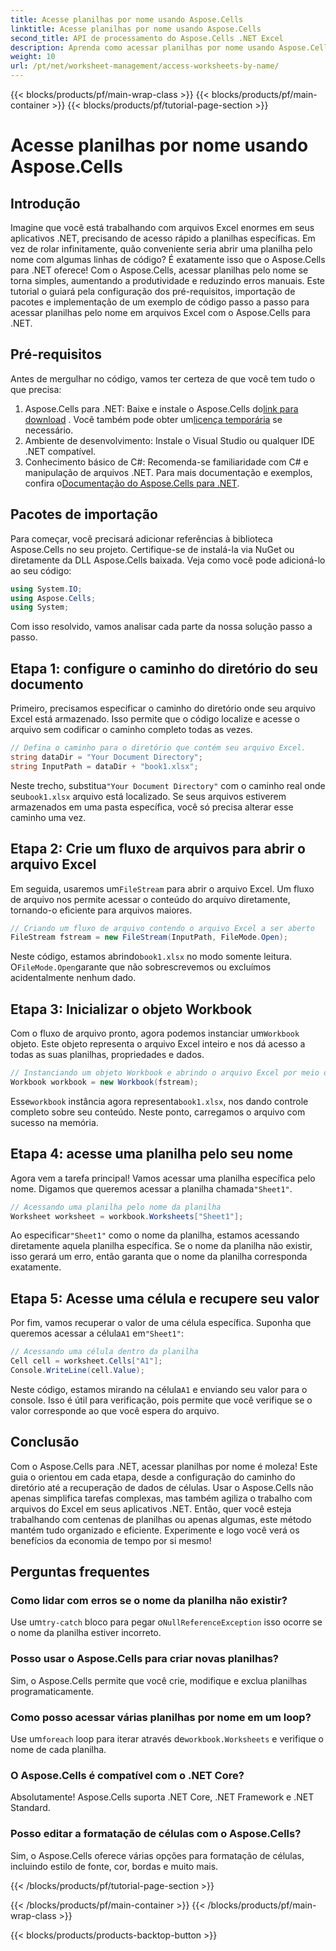 ```yaml
---
title: Acesse planilhas por nome usando Aspose.Cells
linktitle: Acesse planilhas por nome usando Aspose.Cells
second_title: API de processamento do Aspose.Cells .NET Excel
description: Aprenda como acessar planilhas por nome usando Aspose.Cells para .NET. Siga nosso guia passo a passo para recuperar e exibir dados de planilhas de forma eficiente.
weight: 10
url: /pt/net/worksheet-management/access-worksheets-by-name/
---
```


{{< blocks/products/pf/main-wrap-class >}}
{{< blocks/products/pf/main-container >}}
{{< blocks/products/pf/tutorial-page-section >}}

# Acesse planilhas por nome usando Aspose.Cells

## Introdução
Imagine que você está trabalhando com arquivos Excel enormes em seus aplicativos .NET, precisando de acesso rápido a planilhas específicas. Em vez de rolar infinitamente, quão conveniente seria abrir uma planilha pelo nome com algumas linhas de código? É exatamente isso que o Aspose.Cells para .NET oferece! Com o Aspose.Cells, acessar planilhas pelo nome se torna simples, aumentando a produtividade e reduzindo erros manuais. Este tutorial o guiará pela configuração dos pré-requisitos, importação de pacotes e implementação de um exemplo de código passo a passo para acessar planilhas pelo nome em arquivos Excel com o Aspose.Cells para .NET.
## Pré-requisitos
Antes de mergulhar no código, vamos ter certeza de que você tem tudo o que precisa:
1.  Aspose.Cells para .NET: Baixe e instale o Aspose.Cells do[link para download](https://releases.aspose.com/cells/net/) . Você também pode obter um[licença temporária](https://purchase.aspose.com/temporary-license/) se necessário.
2. Ambiente de desenvolvimento: Instale o Visual Studio ou qualquer IDE .NET compatível.
3. Conhecimento básico de C#: Recomenda-se familiaridade com C# e manipulação de arquivos .NET.
 Para mais documentação e exemplos, confira o[Documentação do Aspose.Cells para .NET](https://reference.aspose.com/cells/net/).
## Pacotes de importação
Para começar, você precisará adicionar referências à biblioteca Aspose.Cells no seu projeto. Certifique-se de instalá-la via NuGet ou diretamente da DLL Aspose.Cells baixada.
Veja como você pode adicioná-lo ao seu código:
```csharp
using System.IO;
using Aspose.Cells;
using System;
```
Com isso resolvido, vamos analisar cada parte da nossa solução passo a passo.
## Etapa 1: configure o caminho do diretório do seu documento
Primeiro, precisamos especificar o caminho do diretório onde seu arquivo Excel está armazenado. Isso permite que o código localize e acesse o arquivo sem codificar o caminho completo todas as vezes.
```csharp
// Defina o caminho para o diretório que contém seu arquivo Excel.
string dataDir = "Your Document Directory";
string InputPath = dataDir + "book1.xlsx";
```
 Neste trecho, substitua`"Your Document Directory"` com o caminho real onde seu`book1.xlsx` arquivo está localizado. Se seus arquivos estiverem armazenados em uma pasta específica, você só precisa alterar esse caminho uma vez.
## Etapa 2: Crie um fluxo de arquivos para abrir o arquivo Excel
 Em seguida, usaremos um`FileStream` para abrir o arquivo Excel. Um fluxo de arquivo nos permite acessar o conteúdo do arquivo diretamente, tornando-o eficiente para arquivos maiores.
```csharp
// Criando um fluxo de arquivo contendo o arquivo Excel a ser aberto
FileStream fstream = new FileStream(InputPath, FileMode.Open);
```
 Neste código, estamos abrindo`book1.xlsx` no modo somente leitura. O`FileMode.Open`garante que não sobrescrevemos ou excluímos acidentalmente nenhum dado.
## Etapa 3: Inicializar o objeto Workbook
 Com o fluxo de arquivo pronto, agora podemos instanciar um`Workbook` objeto. Este objeto representa o arquivo Excel inteiro e nos dá acesso a todas as suas planilhas, propriedades e dados.
```csharp
// Instanciando um objeto Workbook e abrindo o arquivo Excel por meio do fluxo de arquivos
Workbook workbook = new Workbook(fstream);
```
 Esse`workbook` instância agora representa`book1.xlsx`, nos dando controle completo sobre seu conteúdo. Neste ponto, carregamos o arquivo com sucesso na memória.
## Etapa 4: acesse uma planilha pelo seu nome
 Agora vem a tarefa principal! Vamos acessar uma planilha específica pelo nome. Digamos que queremos acessar a planilha chamada`"Sheet1"`. 
```csharp
// Acessando uma planilha pelo nome da planilha
Worksheet worksheet = workbook.Worksheets["Sheet1"];
```
 Ao especificar`"Sheet1"` como o nome da planilha, estamos acessando diretamente aquela planilha específica. Se o nome da planilha não existir, isso gerará um erro, então garanta que o nome da planilha corresponda exatamente.
## Etapa 5: Acesse uma célula e recupere seu valor
 Por fim, vamos recuperar o valor de uma célula específica. Suponha que queremos acessar a célula`A1` em`"Sheet1"`:
```csharp
// Acessando uma célula dentro da planilha
Cell cell = worksheet.Cells["A1"];
Console.WriteLine(cell.Value);
```
Neste código, estamos mirando na célula`A1` e enviando seu valor para o console. Isso é útil para verificação, pois permite que você verifique se o valor corresponde ao que você espera do arquivo.
## Conclusão
Com o Aspose.Cells para .NET, acessar planilhas por nome é moleza! Este guia o orientou em cada etapa, desde a configuração do caminho do diretório até a recuperação de dados de células. Usar o Aspose.Cells não apenas simplifica tarefas complexas, mas também agiliza o trabalho com arquivos do Excel em seus aplicativos .NET. Então, quer você esteja trabalhando com centenas de planilhas ou apenas algumas, este método mantém tudo organizado e eficiente. Experimente e logo você verá os benefícios da economia de tempo por si mesmo!
## Perguntas frequentes
### Como lidar com erros se o nome da planilha não existir?
 Use um`try-catch` bloco para pegar o`NullReferenceException` isso ocorre se o nome da planilha estiver incorreto.
### Posso usar o Aspose.Cells para criar novas planilhas?
Sim, o Aspose.Cells permite que você crie, modifique e exclua planilhas programaticamente.
### Como posso acessar várias planilhas por nome em um loop?
 Use um`foreach` loop para iterar através de`workbook.Worksheets` e verifique o nome de cada planilha.
### O Aspose.Cells é compatível com o .NET Core?
Absolutamente! Aspose.Cells suporta .NET Core, .NET Framework e .NET Standard.
### Posso editar a formatação de células com o Aspose.Cells?
Sim, o Aspose.Cells oferece várias opções para formatação de células, incluindo estilo de fonte, cor, bordas e muito mais.

{{< /blocks/products/pf/tutorial-page-section >}}

{{< /blocks/products/pf/main-container >}}
{{< /blocks/products/pf/main-wrap-class >}}

{{< blocks/products/products-backtop-button >}}
